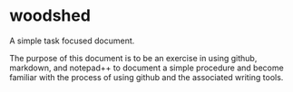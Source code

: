# woodshed
A simple task focused document. 

The purpose of this document is to be an exercise in using github, markdown, and notepad++ to document a simple procedure and become familiar with the process of using github and the associated writing tools. 

